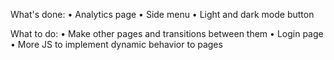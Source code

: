 What's done:
• Analytics page
• Side menu
• Light and dark mode button

What to do:
• Make other pages and transitions between them
• Login page
• More JS to implement dynamic behavior to pages
